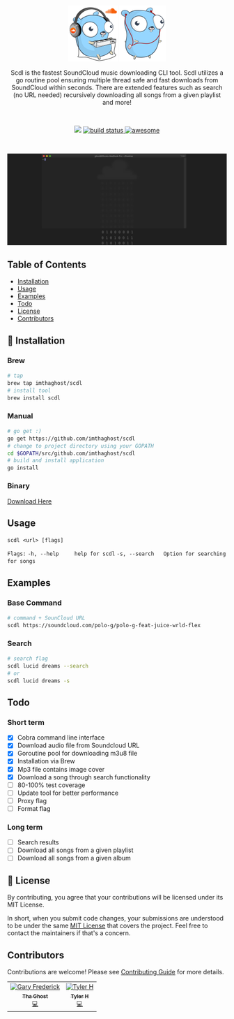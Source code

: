 <p align="center">
    <img alt="gopher" src="docs/media/music.png"> <img alt="gopher" src="docs/media/pods.png"> 
</p>
<p align="center">
Scdl is the fastest SoundCloud music downloading CLI tool. Scdl utilizes a go routine pool ensuring multiple thread safe and fast downloads from SoundCloud within seconds. There are extended features such as search (no URL needed) recursively downloading all songs from a given playlist and more!
</p>
<br>
<p align="center">
   <a href="https://goreportcard.com/report/github.com/imthaghost/scdl"><img src="https://goreportcard.com/badge/github.com/imthaghost/scdl"></a>
   <a href="https://api.travis-ci.org/imthaghost/scdl.svg?branch=master">
    <img src="https://api.travis-ci.org/imthaghost/scdl.svg?branch=master"alt="build status">
   <a href="https://github.com/imthaghost/gitmoji-changelog">
    <img src="https://cdn.rawgit.com/sindresorhus/awesome/d7305f38d29fed78fa85652e3a63e154dd8e8829/media/badge.svg"alt="awesome">
  </a>
</p>
<br>

![Download](/docs/media/v2.gif)

## Table of Contents

-   [Installation](#installation)
-   [Usage](#usage)
-   [Examples](#Examples)
-   [Todo](#Todo)
-   [License](#license)
-   [Contributors](#contributors)

## 🚀 Installation

### Brew

```bash
# tap
brew tap imthaghost/scdl
# install tool
brew install scdl
```

### Manual

```bash
# go get :)
go get https://github.com/imthaghost/scdl
# change to project directory using your GOPATH
cd $GOPATH/src/github.com/imthaghost/scdl
# build and install application
go install
```

### Binary

[Download Here](https://www.mediafire.com/file/ynkvkaoo4rvvv4v/scdl/file)

## Usage

``scdl <url> [flags]``

``Flags:``
  ``-h, --help     help for scdl``
  ``-s, --search   Option for searching for songs``


## Examples

### Base Command
```bash 
# command + SounCloud URL
scdl https://soundcloud.com/polo-g/polo-g-feat-juice-wrld-flex
```

### Search
```bash 
# search flag
scdl lucid dreams --search
# or
scdl lucid dreams -s
```

## Todo

### Short term

-   [x] Cobra command line interface
-   [x] Download audio file from Soundcloud URL
-   [x] Goroutine pool for downloading m3u8 file
-   [x] Installation via Brew
-   [x] Mp3 file contains image cover
-   [x] Download a song through search functionality
-   [ ] 80-100% test coverage
-   [ ] Update tool for better performance
-   [ ] Proxy flag
-   [ ] Format flag
### Long term
-   [ ] Search results
-   [ ] Download all songs from a given playlist
-   [ ] Download all songs from a given album

## 📝 License

By contributing, you agree that your contributions will be licensed under its MIT License.

In short, when you submit code changes, your submissions are understood to be under the same [MIT License](http://choosealicense.com/licenses/mit/) that covers the project. Feel free to contact the maintainers if that's a concern.

## Contributors

Contributions are welcome! Please see [Contributing Guide](https://github.com/imthaghost/goclone/blob/master/docs/CONTRIBUTING.md) for more details.

<table>
  <tr>
    <td align="center"><a href="https://github.com/imthaghost"><img src="https://avatars3.githubusercontent.com/u/46610773?s=460&v=4" width="75px;" alt="Gary Frederick"/><br /><sub><b>Tha Ghost</b></sub></a><br /><a href="https://github.com/imthaghost/scdl/commits?author=imthaghost" title="Code">💻</a></td>
     <td align="center"><a href="https://github.com/Tylerholland12"><img src=https://avatars3.githubusercontent.com/u/29693747?s=460&u=fe7499a0450042c5cd0153c2f8945db89dd39e71&v=4" width="75px;" alt="Tyler H"/><br /><sub><b>Tyler H</b></sub></a><br /><a href="https://github.com/imthaghost/scdl/commits?author=Tylerholland12" title="Code">💻</a></td>
  </tr>